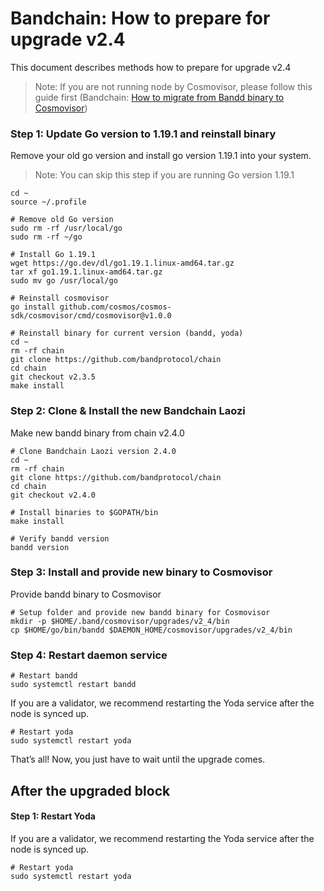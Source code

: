 # Bandchain: How to prepare for upgrade v2.4

This document describes methods how to prepare for upgrade v2.4

> Note: If you are not running node by Cosmovisor, please follow this guide first (Bandchain: [How to migrate from Bandd binary to Cosmovisor](https://github.com/bandprotocol/launch/blob/master/band-laozi-testnet6/docs/migrate-bandd-binary-to-cosmovisor.md))


### Step 1: Update Go version to 1.19.1 and reinstall binary
Remove your old go version and install go version 1.19.1 into your system. 

> Note: You can skip this step if you are running Go version 1.19.1

```
cd ~
source ~/.profile

# Remove old Go version
sudo rm -rf /usr/local/go
sudo rm -rf ~/go

# Install Go 1.19.1
wget https://go.dev/dl/go1.19.1.linux-amd64.tar.gz
tar xf go1.19.1.linux-amd64.tar.gz
sudo mv go /usr/local/go

# Reinstall cosmovisor
go install github.com/cosmos/cosmos-sdk/cosmovisor/cmd/cosmovisor@v1.0.0

# Reinstall binary for current version (bandd, yoda)
cd ~
rm -rf chain
git clone https://github.com/bandprotocol/chain
cd chain
git checkout v2.3.5
make install
```

### Step 2: Clone & Install the new Bandchain Laozi
Make new bandd binary from chain v2.4.0

```
# Clone Bandchain Laozi version 2.4.0
cd ~
rm -rf chain
git clone https://github.com/bandprotocol/chain
cd chain
git checkout v2.4.0

# Install binaries to $GOPATH/bin
make install

# Verify bandd version
bandd version
```

### Step 3: Install and provide new binary to Cosmovisor
Provide bandd binary to Cosmovisor

```
# Setup folder and provide new bandd binary for Cosmovisor
mkdir -p $HOME/.band/cosmovisor/upgrades/v2_4/bin
cp $HOME/go/bin/bandd $DAEMON_HOME/cosmovisor/upgrades/v2_4/bin
```

### Step 4: Restart daemon service

```
# Restart bandd
sudo systemctl restart bandd
```

If you are a validator, we recommend restarting the Yoda service after the node is synced up.

```
# Restart yoda
sudo systemctl restart yoda
```

That’s all! Now, you just have to wait until the upgrade comes.

## After the upgraded block

#### Step 1: Restart Yoda
If you are a validator, we recommend restarting the Yoda service after the node is synced up.

```
# Restart yoda
sudo systemctl restart yoda
```




